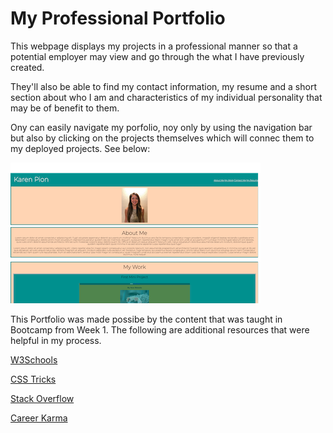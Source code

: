 # My Professional Portfolio

This webpage displays my projects in a professional manner so that a potential employer may view and go through the what I have previously created.

They'll also be able to find my contact information, my resume and a short section about who I am and characteristics of my individual personality that may be of benefit to them.

Ony can easily navigate my porfolio, noy only by using the navigation bar but also by clicking on the projects themselves which will connec them to my deployed projects. See below:

![portfolio picture](./assets/images/myportfolioimage.png)

This Portfolio was made possibe by the content that was taught in Bootcamp from Week 1. The following are additional resources that were helpful in my process.

[W3Schools](https://www.w3schools.com/)

[CSS Tricks](https://css-tricks.com/)

[Stack Overflow](https://stackoverflow.com/)

[Career Karma](https://careerkarma.com/)



